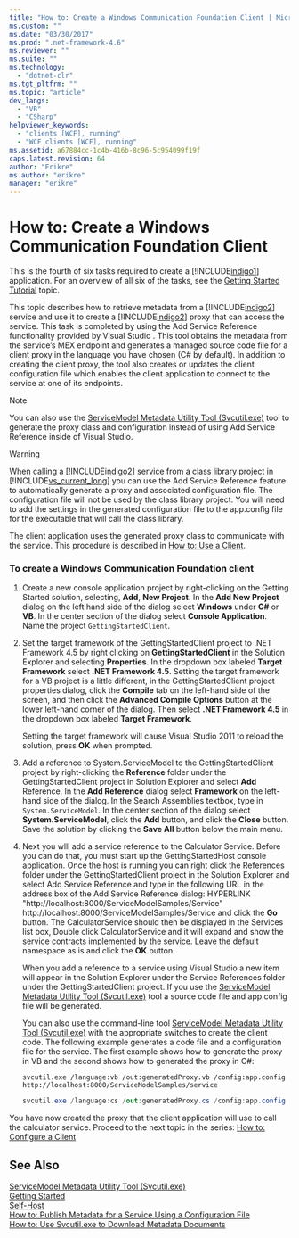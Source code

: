 ```yaml
---
title: "How to: Create a Windows Communication Foundation Client | Microsoft Docs"
ms.custom: ""
ms.date: "03/30/2017"
ms.prod: ".net-framework-4.6"
ms.reviewer: ""
ms.suite: ""
ms.technology: 
  - "dotnet-clr"
ms.tgt_pltfrm: ""
ms.topic: "article"
dev_langs: 
  - "VB"
  - "CSharp"
helpviewer_keywords: 
  - "clients [WCF], running"
  - "WCF clients [WCF], running"
ms.assetid: a67884cc-1c4b-416b-8c96-5c954099f19f
caps.latest.revision: 64
author: "Erikre"
ms.author: "erikre"
manager: "erikre"
---
```

# How to: Create a Windows Communication Foundation Client
This is the fourth of six tasks required to create a [!INCLUDE[indigo1](../../../includes/indigo1-md.md)] application. For an overview of all six of the tasks, see the [Getting Started Tutorial](../../../docs/framework/wcf/getting-started-tutorial.md) topic.  
  
 This topic describes how to retrieve metadata from a [!INCLUDE[indigo2](../../../includes/indigo2-md.md)] service and use it to create a [!INCLUDE[indigo2](../../../includes/indigo2-md.md)] proxy that can access the service. This task is completed by using the Add Service Reference functionality provided by Visual Studio . This tool obtains the metadata from the service’s MEX endpoint and generates a managed source code file for a client proxy in the language you have chosen (C# by default). In addition to creating the client proxy, the tool also creates or updates the client configuration file which enables the client application to connect to the service at one of its endpoints.  
  
> [!NOTE]
>  You can also use the [ServiceModel Metadata Utility Tool (Svcutil.exe)](../../../docs/framework/wcf/servicemodel-metadata-utility-tool-svcutil-exe.md) tool to generate the proxy class and configuration instead of using Add Service Reference inside of Visual Studio.  
  
> [!WARNING]
>  When calling a [!INCLUDE[indigo2](../../../includes/indigo2-md.md)] service from a class library project in [!INCLUDE[vs_current_long](../../../includes/vs-current-long-md.md)] you can use the Add Service Reference feature to automatically generate a proxy and associated configuration file.  The configuration file will not be used by the class library project. You will need to add the settings in the generated configuration file to the app.config file for the executable that will call the class library.  
  
 The client application uses the generated proxy class to communicate with the service. This procedure is described in [How to: Use a Client](../../../docs/framework/wcf/how-to-use-a-wcf-client.md).  
  
### To create a Windows Communication Foundation client  
  
1.  Create a new console application project by right-clicking on the Getting Started solution, selecting, **Add**, **New Project**. In the **Add New Project** dialog on the left hand side of the dialog select **Windows** under **C#** or **VB**. In the center section of the dialog select **Console Application**. Name the project `GettingStartedClient`.  
  
2.  Set the target framework of the GettingStartedClient project to .NET Framework 4.5 by right clicking on **GettingStartedClient** in the Solution Explorer and selecting **Properties**. In the dropdown box labeled **Target Framework** select **.NET Framework 4.5**. Setting the target framework for a VB project is a little different, in the GettingStartedClient project properties dialog, click the **Compile** tab on the left-hand side of the screen, and then click the **Advanced Compile Options** button at the lower left-hand corner of the dialog. Then select **.NET Framework 4.5** in the dropdown box labeled **Target Framework**.  
  
     Setting the target framework will cause Visual Studio 2011 to reload the solution, press **OK** when prompted.  
  
3.  Add a reference to System.ServiceModel to the GettingStartedClient project by right-clicking the **Reference** folder under the GettingStartedClient project in Solution Explorer and select **Add** Reference. In the **Add Reference** dialog select **Framework** on the left-hand side of the dialog. In the Search Assemblies textbox, type in `System.ServiceModel`. In the center section of the dialog select **System.ServiceModel**, click the **Add** button, and click the **Close** button. Save the solution by clicking the **Save All** button below the main menu.  
  
4.  Next you wlll add a service reference to the Calculator Service. Before you can do that, you must start up the GettingStartedHost console application. Once the host is running you can right click the References folder under the GettingStartedClient project in the Solution Explorer and select Add Service Reference and type in the following URL in the address box of the Add Service Reference dialog:  HYPERLINK "http://localhost:8000/ServiceModelSamples/Service" http://localhost:8000/ServiceModelSamples/Service and   click the **Go** button. The CalculatorService should then be displayed in the Services list box, Double click CalculatorService and it will expand and show the service contracts implemented by the service. Leave the default namespace as is and click the **OK** button.  
  
     When you add a reference to a service using Visual Studio a new item will appear in the Solution Explorer under the Service References folder under the GettingStartedClient project.  If you use the [ServiceModel Metadata Utility Tool (Svcutil.exe)](../../../docs/framework/wcf/servicemodel-metadata-utility-tool-svcutil-exe.md) tool a source code file and app.config file will be generated.  
  
     You can also use the command-line tool [ServiceModel Metadata Utility Tool (Svcutil.exe)](../../../docs/framework/wcf/servicemodel-metadata-utility-tool-svcutil-exe.md) with the appropriate switches to create the client code. The following example generates a code file and a configuration file for the service. The first example shows how to generate the proxy in VB and the second shows how to generated the proxy in C#:  
  
    ```  
    svcutil.exe /language:vb /out:generatedProxy.vb /config:app.config http://localhost:8000/ServiceModelSamples/service  
    ```  
  
    ```csharp  
    svcutil.exe /language:cs /out:generatedProxy.cs /config:app.config http://localhost:8000/ServiceModelSamples/service  
    ```  
  
 You have now created the proxy that the client application will use to call the calculator service. Proceed to the next topic in the series: [How to: Configure a Client](../../../docs/framework/wcf/how-to-configure-a-basic-wcf-client.md)  
  
## See Also  
 [ServiceModel Metadata Utility Tool (Svcutil.exe)](../../../docs/framework/wcf/servicemodel-metadata-utility-tool-svcutil-exe.md)   
 [Getting Started](../../../docs/framework/wcf/samples/getting-started-sample.md)   
 [Self-Host](../../../docs/framework/wcf/samples/self-host.md)   
 [How to: Publish Metadata for a Service Using a Configuration File](../../../docs/framework/wcf/feature-details/how-to-publish-metadata-for-a-service-using-a-configuration-file.md)   
 [How to: Use Svcutil.exe to Download Metadata Documents](../../../docs/framework/wcf/feature-details/how-to-use-svcutil-exe-to-download-metadata-documents.md)